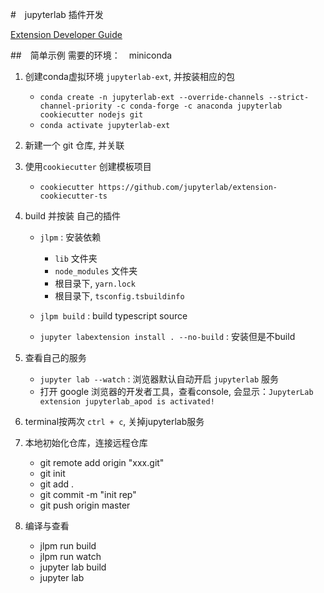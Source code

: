 #　jupyterlab 插件开发

[Extension Developer Guide](https://jupyterlab.readthedocs.io/en/stable/developer/extension_dev.html)

##　简单示例
需要的环境：　miniconda

1. 创建conda虚拟环境 `jupyterlab-ext`, 并按装相应的包

    - `conda create -n jupyterlab-ext --override-channels --strict-channel-priority -c conda-forge -c anaconda jupyterlab cookiecutter nodejs git`
    - `conda activate jupyterlab-ext`
2.  新建一个 git 仓库, 并关联
    
3. 使用`cookiecutter` 创建模板项目
    
    - `cookiecutter https://github.com/jupyterlab/extension-cookiecutter-ts`
    
4. build 并按装 自己的插件

   - `jlpm` : 安装依赖
      - `lib` 文件夹
      - `node_modules` 文件夹
      - 根目录下, `yarn.lock`
      - 根目录下, `tsconfig.tsbuildinfo`
      
   - `jlpm build` : build typescript source
   - `jupyter labextension install . --no-build` : 安装但是不build 
  
5. 查看自己的服务
    
    - `jupyter lab --watch` : 浏览器默认自动开启 `jupyterlab` 服务
    - 打开 google 浏览器的开发者工具，查看console, 会显示：`JupyterLab extension jupyterlab_apod is activated!`
 
6. terminal按两次 `ctrl + c`, 关掉jupyterlab服务
 
7. 本地初始化仓库，连接远程仓库
    
    - git remote add origin "xxx.git"    
    - git init
    - git add .
    - git commit -m "init rep"
    - git push origin master
8.  编译与查看
    - jlpm run build
    - jlpm run watch
    - jupyter lab build
    - jupyter lab 